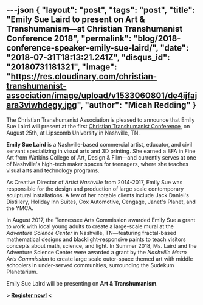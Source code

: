 ---json
{
	"layout": "post",
	"tags": "post",
    "title": "Emily Sue Laird to present on Art & Transhumanism—at Christian Transhumanist Conference 2018",
    "permalink": "blog/2018-conference-speaker-emily-sue-laird/",
    "date": "2018-07-31T18:13:21.241Z",
    "disqus_id": "20180731181321",
    "image":  "https://res.cloudinary.com/christian-transhumanist-association/image/upload/v1533060801/de4ijfajara3viwhdegy.jpg",
    "author": "Micah Redding"
}
---
The Christian Transhumanist Association is pleased to announce that Emily Sue Laird will present at the first [Christian Transhumanist Conference](https://www.christiantranshumanism.org/conference-tickets), on August 25th, at Lipscomb University in Nashville, TN.

**Emily Sue Laird** is a Nashville-based commercial artist, educator, and civil servant specializing in visual arts and 3D printing. She earned a BFA in Fine Art from Watkins College of Art, Design & Film—and currently serves at one of Nashville's high-tech maker spaces for teenagers, where she teaches visual arts and technology programs.

As Creative Director of *Artist Nashville* from 2014-2017, Emily Sue was responsible for the design and production of large scale contemporary sculptural installations. A few of her notable clients include Jack Daniel's Distillery, Holiday Inn Suites, Cox Automotive, Cengage, Janet's Planet, and the YMCA.

In August 2017, the Tennessee Arts Commission awarded Emily Sue a grant to work with local young adults to create a large-scale mural at the *Adventure Science Center* in Nashville, TN—featuring fractal-based mathematical designs and blacklight-responsive paints to teach visitors concepts about math, science, and light. In Summer 2018, Ms. Laird and the Adventure Science Center were awarded a grant by the *Nashville Metro Arts Commission* to create large scale outer-space themed art with middle schoolers in under-served communities, surrounding the Sudekum Planetarium.

Emily Sue Laird will be presenting on **Art & Transhumanism**.

**> [Register now!](https://www.christiantranshumanism.org/conference-tickets) <**
